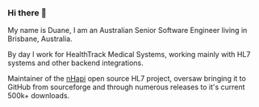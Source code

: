 ### Hi there 👋

My name is Duane, I am an Australian Senior Software Engineer living in Brisbane, Australia.  

By day I work for HealthTrack Medical Systems, working mainly with HL7 systems and other backend integrations. 

Maintainer of the [nHapi](https://github.com/nHapiNET/nHapi) open source HL7 project, oversaw bringing it to GitHub from sourceforge and through numerous releases to it's current 500k+ downloads.
